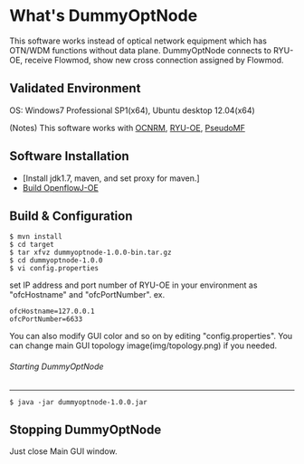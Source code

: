 # What's DummyOptNode
This software works instead of optical network equipment which has OTN/WDM functions without data plane.
DummyOptNode connects to RYU-OE, receive Flowmod, show new cross connection assigned by Flowmod.

Validated Environment
--------------------------
OS: Windows7 Professional SP1(x64), Ubuntu desktop 12.04(x64)

(Notes) This software works with [OCNRM](https://github.com/o3project), [RYU-OE](https://github.com/o3project), [PseudoMF](https://github.com/o3project)

Software Installation
--------------------------
* [Install jdk1.7, maven, and set proxy for maven.]
* [Build OpenflowJ-OE](https://github.com/o3project)

Build & Configuration
--------------------------

    $ mvn install
    $ cd target
    $ tar xfvz dummyoptnode-1.0.0-bin.tar.gz
    $ cd dummyoptnode-1.0.0
    $ vi config.properties

  set IP address and port number of RYU-OE in your environment  as "ofcHostname" and "ofcPortNumber".
ex.

    ofcHostname=127.0.0.1
    ofcPortNumber=6633


You can also modify GUI color and so on by editing "config.properties".
You can change main GUI topology image(img/topology.png) if you needed.




###### Starting DummyOptNode
--------------------------

    $ java -jar dummyoptnode-1.0.0.jar


Stopping DummyOptNode
--------------------------

Just close Main GUI window.



